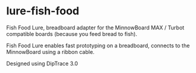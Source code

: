 # lure-fish-food

Fish Food Lure, breadboard adapter for the MinnowBoard MAX / Turbot compatible boards (because you feed bread to fish).   

Fish Food Lure enables fast prototyping on a breadboard, connects to the MinnowBoard using a ribbon cable.    

Designed using DipTrace 3.0